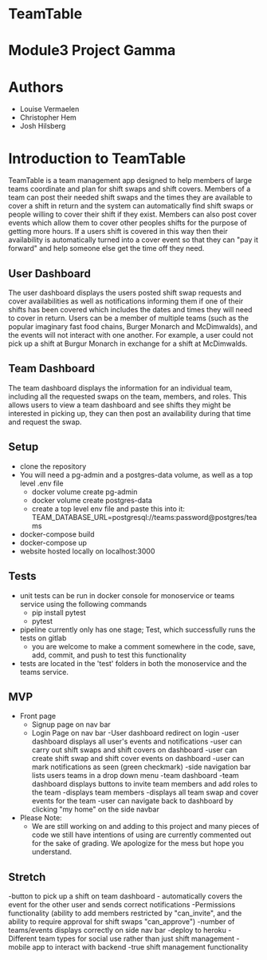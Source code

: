 # TeamTable

# Module3 Project Gamma

# Authors
  - Louise Vermaelen
  - Christopher Hem
  - Josh Hilsberg

# Introduction to TeamTable
TeamTable is a team management app designed to help members of large teams coordinate and plan for shift swaps and shift covers. Members of a team can post their needed shift swaps and the times they are available to cover a shift in return and the system can automatically find shift swaps or people willing to cover their shift if they exist. Members can also post cover events which allow them to cover other peoples shifts for the purpose of getting more hours. If a users shift is covered in this way then their availability is automatically turned into a cover event so that they can "pay it forward" and help someone else get the time off they need.

## User Dashboard
The user dashboard displays the users posted shift swap requests and cover availabilities as well as notifications informing them if one of their shifts has been covered which includes the dates and times they will need to cover in return. Users can be a member of multiple teams (such as the popular imaginary fast food chains, Burger Monarch and McDimwalds), and the events will not interact with one another. For example, a user could not pick up a shift at Burgur Monarch in exchange for a shift at McDimwalds. 

## Team Dashboard
The team dashboard displays the information for an individual team, including all the requested swaps on the team, members, and roles. This allows users to view a team dashboard and see shifts they might be interested in picking up, they can then post an availability during that time and request the swap. 

## Setup
  - clone the repository
  - You will need a pg-admin and a postgres-data volume, as well as a top level .env file
    - docker volume create pg-admin
    - docker volume create postgres-data
    - create a top level env file and paste this into it: TEAM_DATABASE_URL=postgresql://teams:password@postgres/teams
  - docker-compose build
  - docker-compose up
  - website hosted locally on localhost:3000

## Tests
  - unit tests can be run in docker console for monoservice or teams service using the following commands
    - pip install pytest
    - pytest
  - pipeline currently only has one stage; Test, which successfully runs the tests on gitlab
    - you are welcome to make a comment somewhere in the code, save, add, commit, and push to test this functionality
  - tests are located in the 'test' folders in both the monoservice and the teams service.
## MVP
  - Front page
    - Signup page on nav bar
    - Login Page on nav bar
  -User dashboard redirect on login
    -user dashboard displays all user's events and notifications
    -user can carry out shift swaps and shift covers on dashboard
    -user can create shift swap and shift cover events on dashboard
    -user can mark notifications as seen (green checkmark)
    -side navigation bar lists users teams in a drop down menu
  -team dashboard
    -team dashboard displays buttons to invite team members and add roles to the team
    -displays team members
    -displays all team swap and cover events for the team
    -user can navigate back to dashboard by clicking "my home" on the side navbar
  - Please Note:
    - We are still working on and adding to this project and many pieces of code we still have intentions of using are currently commented out for the sake of grading. We apologize for the mess but hope you understand.

## Stretch
  -button to pick up a shift on team dashboard - automatically covers the event for the other user and sends correct notifications
  -Permissions functionality (ability to add members restricted by "can_invite", and the ability to require approval for shift swaps "can_approve")
  -number of teams/events displays correctly on side nav bar
  -deploy to heroku
  -Different team types for social use rather than just shift management
  -mobile app to interact with backend
  -true shift management functionality

